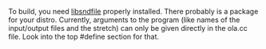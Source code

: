 To build, you need [libsndfile](http://www.mega-nerd.com/) properly installed. There probably is a package for your distro.
Currently, arguments to the program (like names of the input/output files and the stretch) can only be given directly in the ola.cc file. Look into the top #define section for that.
